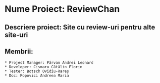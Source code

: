 # Nume Proiect: ReviewChan

## Descriere proiect: Site cu review-uri pentru alte site-uri

## Membrii:
	* Project Manager: Pârvan Andrei Leonard
	* Developer: Cismaru Cătălin Florin
	* Tester: Botsch Ovidiu-Rareș
	* Doc: Popovici Andreea Maria